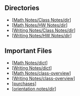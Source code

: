 ## Directories
- [[Math Notes/Class Notes/dir]]
- [[Math Notes/HW Notes/dir]]
- [[Writing Notes/Class Notes/dir]]
- [[Writing Notes/HW Notes/dir]]
## Important Files
- [[Math Notes/dict]]
- [[Writing Notes/dict]]
- [[Math Notes/class-overview]]
- [[Writing Notes/class-overview]]
- [[purchases]]
- [[orientation notes/dir]]





[//begin]: # "Autogenerated link references for markdown compatibility"
[Math Notes/Class Notes/dir]: <docs/Math Notes/Class Notes/dir.md> "Math Class Directory"
[Math Notes/HW Notes/dir]: <docs/Math Notes/HW Notes/dir.md> "Math HW Notes Directory"
[Writing Notes/Class Notes/dir]: <docs/Writing Notes/Class Notes/dir.md> "Writing Class Directory"
[Writing Notes/HW Notes/dir]: <docs/Writing Notes/HW Notes/dir.md> "Writing Class Dir"
[Math Notes/dict]: <docs/Math Notes/dict.md> "Math Dictionary"
[Writing Notes/dict]: <docs/Writing Notes/dict.md> "Writing Buzzword Dictionary"
[Math Notes/class-overview]: <docs/Math Notes/class-overview.md> "Math Class Overview"
[Writing Notes/class-overview]: <docs/Writing Notes/class-overview.md> "Writing Class Overview"
[purchases]: docs/Purchases/purchases.md "Purchases"
[orientation notes/dir]: <docs/orientation notes/dir.md> "Orientation Notes Directory"
[//end]: # "Autogenerated link references"

